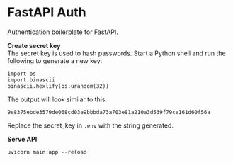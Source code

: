 # FastAPI Auth

Authentication boilerplate for FastAPI.

**Create secret key**  
The secret key is used to hash passwords. Start a Python shell and run the following to generate a new key:

```
import os
import binascii
binascii.hexlify(os.urandom(32))
```

The output will look similar to this:

```
9e8375ebde3579de068cd03e9bbbda73a703e81a210a3d539f79ce161d60f56a
```

Replace the secret_key in `.env` with the string generated.

**Serve API**

```
uvicorn main:app --reload
```
